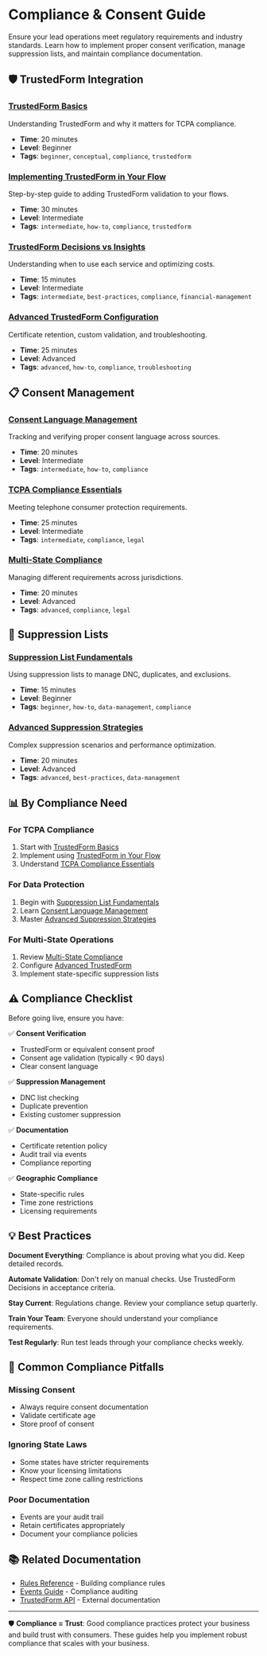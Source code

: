 # Compliance & Consent Guide

Ensure your lead operations meet regulatory requirements and industry standards. Learn how to implement proper consent verification, manage suppression lists, and maintain compliance documentation.

## 🛡️ TrustedForm Integration

### [TrustedForm Basics](./trustedform-basics.md)
Understanding TrustedForm and why it matters for TCPA compliance.
- **Time**: 20 minutes
- **Level**: Beginner
- **Tags**: `beginner`, `conceptual`, `compliance`, `trustedform`

### [Implementing TrustedForm in Your Flow](./implementing-trustedform.md)
Step-by-step guide to adding TrustedForm validation to your flows.
- **Time**: 30 minutes
- **Level**: Intermediate
- **Tags**: `intermediate`, `how-to`, `compliance`, `trustedform`

### [TrustedForm Decisions vs Insights](./trustedform-decisions-vs-insights.md)
Understanding when to use each service and optimizing costs.
- **Time**: 15 minutes
- **Level**: Intermediate
- **Tags**: `intermediate`, `best-practices`, `compliance`, `financial-management`

### [Advanced TrustedForm Configuration](./advanced-trustedform.md)
Certificate retention, custom validation, and troubleshooting.
- **Time**: 25 minutes
- **Level**: Advanced
- **Tags**: `advanced`, `how-to`, `compliance`, `troubleshooting`

## 📋 Consent Management

### [Consent Language Management](./consent-language.md)
Tracking and verifying proper consent language across sources.
- **Time**: 20 minutes
- **Level**: Intermediate
- **Tags**: `intermediate`, `how-to`, `compliance`

### [TCPA Compliance Essentials](./tcpa-compliance.md)
Meeting telephone consumer protection requirements.
- **Time**: 25 minutes
- **Level**: Intermediate
- **Tags**: `intermediate`, `compliance`, `legal`

### [Multi-State Compliance](./multi-state-compliance.md)
Managing different requirements across jurisdictions.
- **Time**: 20 minutes
- **Level**: Advanced
- **Tags**: `advanced`, `compliance`, `legal`

## 🚫 Suppression Lists

### [Suppression List Fundamentals](./suppression-basics.md)
Using suppression lists to manage DNC, duplicates, and exclusions.
- **Time**: 15 minutes
- **Level**: Beginner
- **Tags**: `beginner`, `how-to`, `data-management`, `compliance`

### [Advanced Suppression Strategies](./advanced-suppression.md)
Complex suppression scenarios and performance optimization.
- **Time**: 20 minutes
- **Level**: Advanced
- **Tags**: `advanced`, `best-practices`, `data-management`

## 📊 By Compliance Need

### For TCPA Compliance
1. Start with [TrustedForm Basics](./trustedform-basics.md)
2. Implement using [TrustedForm in Your Flow](./implementing-trustedform.md)
3. Understand [TCPA Compliance Essentials](./tcpa-compliance.md)

### For Data Protection
1. Begin with [Suppression List Fundamentals](./suppression-basics.md)
2. Learn [Consent Language Management](./consent-language.md)
3. Master [Advanced Suppression Strategies](./advanced-suppression.md)

### For Multi-State Operations
1. Review [Multi-State Compliance](./multi-state-compliance.md)
2. Configure [Advanced TrustedForm](./advanced-trustedform.md)
3. Implement state-specific suppression lists

## ⚠️ Compliance Checklist

Before going live, ensure you have:

✅ **Consent Verification**
- TrustedForm or equivalent consent proof
- Consent age validation (typically < 90 days)
- Clear consent language

✅ **Suppression Management**
- DNC list checking
- Duplicate prevention
- Existing customer suppression

✅ **Documentation**
- Certificate retention policy
- Audit trail via events
- Compliance reporting

✅ **Geographic Compliance**
- State-specific rules
- Time zone restrictions
- Licensing requirements

## 💡 Best Practices

**Document Everything**: Compliance is about proving what you did. Keep detailed records.

**Automate Validation**: Don't rely on manual checks. Use TrustedForm Decisions in acceptance criteria.

**Stay Current**: Regulations change. Review your compliance setup quarterly.

**Train Your Team**: Everyone should understand your compliance requirements.

**Test Regularly**: Run test leads through your compliance checks weekly.

## 🚨 Common Compliance Pitfalls

### Missing Consent
- Always require consent documentation
- Validate certificate age
- Store proof of consent

### Ignoring State Laws
- Some states have stricter requirements
- Know your licensing limitations
- Respect time zone calling restrictions

### Poor Documentation
- Events are your audit trail
- Retain certificates appropriately
- Document your compliance policies

## 📚 Related Documentation

- [Rules Reference](../../reference/rules.md) - Building compliance rules
- [Events Guide](../analytics/understanding-events.md) - Compliance auditing
- [TrustedForm API](https://api.trustedform.com/docs) - External documentation

---

🛡️ **Compliance = Trust**: Good compliance practices protect your business and build trust with consumers. These guides help you implement robust compliance that scales with your business.